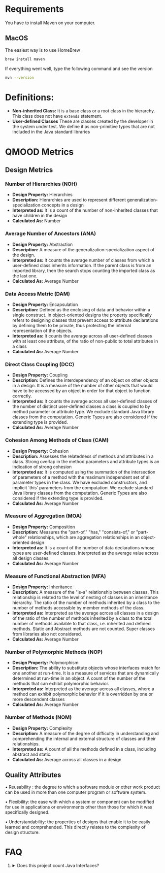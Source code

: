 # Requirements

You have to install Maven on your computer.

## MacOS

The easiest way is to use HomeBrew

```sh
brew install maven
```

If everything went well, type the following command and see the version

```sh
mvn --version
```

# Definitions:

 - **Non-inherited Class:** It is a base class or a root class in the hierarchy. This class does not have `extends` statement.
 - **User-defined Classes** These are classes created by the developer in the system under test.  We define it as non-primitive types that are not included in the Java standard libraries

# QMOOD Metrics

## Design Metrics


### Number of Hierarchies (NOH)

 - **Design Property:** Hierarchies
 - **Description:** Hierarchies are used to represent different generalization-specialization concepts in a design
 - **Interpreted as:** It is a count of the number of non-inherited classes that have children in the design
 - **Calculated As:** Number

### Average Number of Ancestors (ANA)

 - **Design Property:** Abstraction
 - **Description:** A measure of the generalization-specialization aspect of the design.
 - **Interpreted as:** It counts the average number of classes from which a user-defined class inherits information. If the parent class is from an imported library, then the search stops counting the imported class as the last one.
 - **Calculated As:** Average Number

### Data Access Metric (DAM)

 - **Design Property:** Encapsulation
 - **Description:** Defined as the enclosing of data and behavior within a single construct. In object-oriented designs the property specifically refers to designing classes that prevent access to attribute declarations by defining them to be private, thus protecting the internal representation of the objects.
 - **Interpreted as:** It counts the average across all user-defined classes with at least one attribute, of the ratio of non-public to total attributes in a class
 - **Calculated As:** Average Number

### Direct Class Coupling (DCC)

 - **Design Property:** Coupling
 - **Description:** Defines the interdependency of an object on other objects in a design. It is a measure of the number of other objects that would have to be accessed by an object in order for that object to function correctly.
 - **Interpreted as:** It counts the average across all user-defined classes of the number of distinct user-defined classes a class is coupled to by method parameter or attribute type. We exclude standard Java library classes from the computation. Generic Types are also considered if the extending type is provided.
 - **Calculated As:** Average Number

### Cohesion Among Methods of Class (CAM)

 - **Design Property:** Cohesion
 - **Description:** Assesses the relatedness of methods and attributes in a class. Strong overlap in the method parameters and attribute types is an indication of strong cohesion
 - **Interpreted as:** It is computed using the summation of the intersection of parameters of a method with the maximum independent set of all parameter types in the class. We have excluded constructors, and implicit 'this' parameters from the computation. We exclude standard Java library classes from the computation. Generic Types are also considered if the extending type is provided.
 - **Calculated As:** Average Number

### Measure of Aggregation (MOA)

 - **Design Property:** Composition
 - **Description:** Measures the "part-of," "has," "consists-of," or "part-whole" relationships, which are aggregation relationships in an object-oriented design
 - **Interpreted as:** It is a count of the number of data declarations whose types are user-defined classes. Interpreted as the average value across all design classes.
 - **Calculated As:** Average Number

### Measure of Functional Abstraction (MFA)

 - **Design Property:** Inheritance
 - **Description:** A measure of the "is-a" relationship between classes. This relationship is related to the level of nesting of classes in an inheritance hierarchy. The ratio of the number of methods inherited by a class to the number of methods accessible by member methods of the class.
 - **Interpreted as:** Interpreted as the average across all classes in a design of the ratio of the number of methods inherited by a class to the total number of methods available to that class, i.e. inherited and defined methods. Static and Abstract methods are not counted. Super classes from libraries also not considered.
 - **Calculated As:** Average Number

### Number of Polymorphic Methods (NOP)

 - **Design Property:** Polymorphism
 - **Description:** The ability to substitute objects whose interfaces match for one another at run-time. It is a measure of services that are dynamically determined at run-time in an object. A count of the number of the methods that can exhibit polymorphic behavior.
 - **Interpreted as:** Interpreted as the average across all classes, where a method can exhibit polymorphic behavior if it is overridden by one or more descendent classes
 - **Calculated As:** Average Number

### Number of Methods (NOM)

 - **Design Property:** Complexity
 - **Description:** A measure of the degree of difficulty in understanding and comprehending the internal and external structure of classes and their relationships.
 - **Interpreted as:** A count of all the methods defined in a class, including abstract and static.
 - **Calculated As:** Average across all classes in a design

## Quality Attributes

• Reusability : the degree to which a software module or
other work product can be used in more than one computer
program or software system.

• Flexibility: the ease with which a system or component
can be modified for use in applications or environments
other than those for which it was specifically designed.

• Understandability: the properties of designs that enable
it to be easily learned and comprehended. This directly
relates to the complexity of design structure.

# FAQ

 1. <details> <summary>Does this project count Java Interfaces?</summary>No, it does not. Only Java Classes are considered in all metrics.</details>
